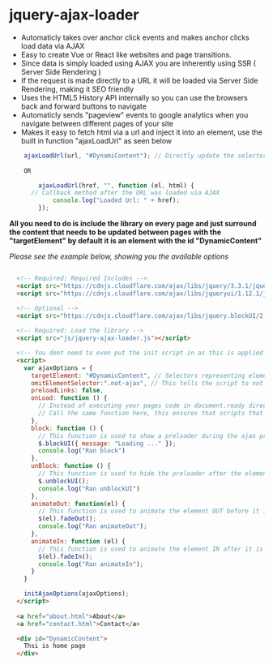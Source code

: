 # jquery-ajax-loader
- Automaticly takes over anchor click events and makes anchor clicks load data via AJAX
- Easy to create Vue or React like websites and page transitions.
- Since data is simply loaded using AJAX you are inherently using SSR ( Server Side Rendering )
- If the request is made directly to a URL it will be loaded via Server Side Rendering, making it SEO friendly
- Uses the HTML5 History API internally so you can use the browsers back and forward buttons to navigate
- Automaticly sends "pageview" events to google analytics when you navigate between different pages of your site
- Makes it easy to fetch html via a url and inject it into an element, use the built in function "ajaxLoadUrl" as seen below
```javascript
    ajaxLoadUrl(url, "#DynamiContent"); // Directly update the selector with the contents returned after the page is loaded via AJAX
    
    OR

		ajaxLoadUrl(href, "", function (el, html) { 
      // Callback method after the URL was loaded via AJAX
			console.log("Loaded Url: " + href);
		});
```

**All you need to do is include the library on every page and just surround the content that needs to be updated between pages with the "targetElement" by default it is an element with the id "DynamicContent"**

*Please see the example below, showing you the available options*

```html

  <!-- Required: Required Includes -->
  <script src="https://cdnjs.cloudflare.com/ajax/libs/jquery/3.3.1/jquery.min.js"></script>
  <script src="https://cdnjs.cloudflare.com/ajax/libs/jqueryui/1.12.1/jquery-ui.min.js"></script>

  <!-- Optional -->
  <script src="https://cdnjs.cloudflare.com/ajax/libs/jquery.blockUI/2.70/jquery.blockUI.min.js"></script>
  
  <!-- Required: Load the library -->
  <script src="js/jquery-ajax-loader.js"></script>

  <!-- You dont need to even put the init script in as this is applied by default on load -->
  <script>
    var ajaxOptions = {
      targetElement: "#DynamicContent", // Selectors representing elements that need to be replaced with updated content after ajax loads the data
      omitElementSelector:".not-ajax", // This tells the script to not hijack click events on elements that match this selector
      preloadLinks: false,
      onLoad: function () { 
        // Instead of executing your pages code in document.ready directly, create an init function and then call it from document.ready
        // Call the same function here, this ensures that scripts that execute in document.ready are re-executed
      },
      block: function () {		
        // This function is used to show a preloader during the ajax process and before the elements are replaced with updated content
        $.blockUI({ message: "Loading ..." });
        console.log("Ran block")
      },
      unBlock: function () {
        // This function is used to hide the preloader after the element is replaced with new content
        $.unblockUI();
        console.log("Ran unblockUI")
      },      
      animateOut: function(el) {
        // This function is used to animate the element OUT before it is replaced with new content
        $(el).fadeOut();
        console.log("Ran animateOut");
      },
      animateIn: function (el) {
        // This function is used to animate the element IN after it is replaced with new content
        $(el).fadeIn();
        console.log("Ran animateIn");
      }
    }

    initAjaxOptions(ajaxOptions);
  </script>
  
  <a href="about.html">About</a>
  <a href="contact.html">Contact</a>

  <div id="DynamicContent">
    Thsi is home page
  </div>

```
